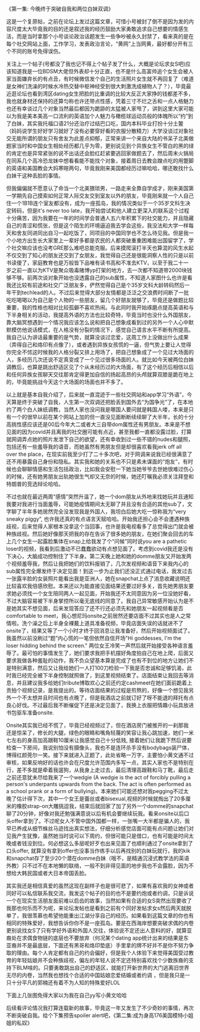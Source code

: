 《第一集: 今晚终于突破自我和两位白妹双调》

这是一个复原帖，之前在论坛上发过这篇文章，可惜小号被封了倒不是因为发的内容尺度太大毕竟我的目的还是叙述我的经历鼓励大家勇敢追求自己想要的情感生活，而是当时拿那个小号谈论政治话题发生一些争吵被永久封禁了，看来真的是在每个社交网站上面，工作学习，发表政治言论，“黄网”上当网黄，最好都分开有三个不同的账号免得误伤。

关注上一个帖子(号都没了我也记不得上个帖子发了什么，大概是论坛求女S吧)应该知道我是一位BDSM大佬但外表却十分正直，也不是什么高富帅追个女生会被人家当面嫌弃长的有点丑，有时候微信发个自己的生活照片女生就不再回复了（难道是女神们洗澡的时候水冷热交替中枢神经受到很大刺激洗成植物人了？），毕竟最近逛论坛也看到湾区dating女生把脸的比重调的比较大反正大家挣的钱都差不多，我也就身材还保持的还算匀称也许还带点性感，凭着三寸不烂之舌和一点人格魅力也还有幸谈过几个对象当然最后都因为跪舔的太猛被人家甩了，讲到这里大家可能以为我是美本美高一口流利的英语加个人魅力与橄榄球运动员般的体魄所以“约”到了白妹，其实我托福口语21分还治疗过结巴口吃，国内本科毕业打扮十分土鳖（妈妈说学生好好学习就好了没有必要穿好看的衣服分散精力）大学没谈过对象社交无能所谓的朋友只有舍友为此差点抑郁，正常来讲一个来自大陆的书呆子北美做题家当时和中国女生相处经历都几乎为零，更别说见到个异族女生不管白的黑的绿的肯定也是异常紧张的说不出话还会脸红赶紧要逃回家做题去了，然后周末火锅局在同系几个高冷恐龙妹中想看看能不能找个对象，接着周日去教会蹭点吃的用蹩脚的英语和美国教会大妈寒暄两句，毕竟我刚来美国都经历过嘛哈哈，哪还敢找什么白妹干这种丢脸的事情。

但我偏偏就不愿意认了命当一个北美猥琐男，一路走来全靠自学成才，刚来美国第一学期先自己摸索如何正常人际交友交到室友以外的朋友，毕竟刚来就一个人自己住一个1B1B连个室友都没有，成为一座孤岛，我的情况类似于一个35岁文科生决定转码，但是it's never too late，我开始尝试和他人建立更深入的联系这个过程十分痛苦，因为我要在一年的时间学会普通人五六年积累下的社交能力，并且隐藏自己的青涩和慌张，但是这个陌生的环境逼迫我去学会这些，我没法和大学一样每天和舍友同进同出自习一起吃饭了，同项目的中国同学也不怎么待见我。但是我一个小地方出生长大家里上一辈好多都是农民的人都突破重重困难能出国留学了，学个社交嘛应该也没考GRE那么难吧总能克服。后来摸爬滚打半天也算混的风生水起不仅交到了知心的朋友还交到了女朋友，我觉得自己还是很能洞察人性的只是以前书读傻了，家庭教育也是万般皆下品唯有读书高和不准去KTV，以至于我二十一岁之前一直以为KTV是聚众吸毒赌博yp打架的地方，去一次都不知道带2000块钱够不够。前两次谈对象开始也没透露自己的sub属性，不知道人家图什么也许是看我还比较有前途和社交广泛朋友多，俨然觉得自己是个35岁文科大龄转码然后一年干到techlead的人。不过后来觉得大部分友情都是泛泛之交浪费时间断了一批吃吃喝喝以为自己是个人物的一些朋友，留几个好朋友就够了，毕竟还是做题比较重要，我的性格也相对比较孤僻不喜欢热闹。与此同时我开始琢磨点提高英语和与下半身相关的活动，我提高外语的方法也比较奇特，毕竟当时也没什么外国朋友，靠大脑冥想遇到一个情况我应该怎么说和把自己想象成看到过的另外一个人心中默默模仿他说话模式，在人格没有分裂的情况下，感觉自己语言水平不断有所提高。我自己认为讲话最重要的是气势，就算没谈过恋爱，这周工作上没做出什么成果（弄得自己和烙印有点像了），或者遇到异族女孩慌的一逼，但气势上要让人觉得你完全不怵这时候我的人格分裂又排上用场了，把自己想象成了一个见过大场面的人，多经历几次还说不定真变成了一个见过很多场面的人。就比如今天被两位白妹调教后，也算是跳出舒适区见了个从未经历过的大场面，有了这个经历后相信以后和任何异族女孩聊天交往那肯定得更加自信的扬起高昂的头颅就算双膝是跪在地上的，毕竟能挑战今天这个大场面的场面也并不多了。

以上就是基本自我介绍了，后来就一直混迹于一些社交网站和app学习“外语”，今天算是终于突破了自我，人生第一次双调还把脸丢到国外去“为国争光”了，在本地约了两个白人妹纸调教，当然人家也没问我是哪国人要问就是韩国人喽，本来是只有一个的很早以前在某个网站上加的但一直没见面断断续续聊了大半年，长的十分高挑性感应该还是00后今年大二或者大三自带dom属性还有男朋友。本来是不想见面的因为covid并且离我的社交圈可能有点近，甚至我都一直都没露过脸，打算就网调弄点她的照片发泄下自己的欲望，还有幸收到过一些不错的nudes和腿照，包括还有一些羞辱我的语音，而她虽然有男朋友但是却很喜欢看我jerk off all over the place，在现实前我至少打了二十多次吧，对于网调来说我已经很满意了还不用暴露自己身份和隐私。其实我和她的关系也不只是素未谋面的“炮友”，有时候也会聊聊情感和生活包括政治，比如我会安慰一下她当她爷爷去世她很难过伤心的时候，还有她男朋友出轨她很生气却又无奈的时候，她还叮嘱我必须关注拜登和特朗普的竞选辩论哈哈。

不过也就在最近两周“感情”突然升温了，她一个dom朋友从外地来找她玩并且通知我要对我进行当面羞辱，可能她疫情期间太无聊了并且没有合适的其他sub了，文字聊了半年多她居然完全没发现我是外国人，我坦白后她大吃一惊称我为“very sneaky piggy”, 也许我还真的有点语言天赋哈哈。开始我还担心会不会遭遇种族歧视，后来觉得人家根本没拿这个当回事，也许是我电视看多了总觉得出门就会被种族歧视。然后她好像那天把我的存在告诉了很多她的朋友，在她们聚会回去的车上几个女生一起露脸集体在snap上给我发了个“问候”同时说you are a pathetic loser的视频，我看到后激动不已蠢蠢欲动有点想见面了。考虑到covid我还是没有下决心，大脑成功控制住了下半身。第二天晚上她和她的domme朋友又开始发两个视频羞辱我，然后让我把她们的饮料报销了，几次发视频和语音下来我内心的sub属性完全爆发终于决定见面！到这一步为止我们还没正式通过电话，我发过去一张露半脸的女装照片能看出我是亚洲人，她在snapchat上点了消息收藏说明还比较喜欢我倍感欣慰。本来还以为能直接见面结果还要过好多关，首先她男朋友要求她必须找一个女生陪同两人一起见面，开始我还不太同意因为另一位没她好看，不过大脑容易被下半身掌控所以毫无底线的同意了。我自己异常敏感开始认为是不是她其实不想见面，后来发现答应了还不行还必须先和她朋友一起视频看是否comfortable to meet，我心想尼玛onsite之前居然还要店面不过其实也是人之常情啦。洗个澡之后上半身全裸戴上道具准备视频，毕竟店面失误的话就进不了onsite了，结果又等了一个小时才终于回消息让我准备好，然后开始视频面试了。我虽然以前没刷过“题”内心慌的一笔但依然自信开场"Hi goddesses, I'm the loser hidding behind the screen." 两位女王冷笑一声然后就开始接受各种语言羞辱了。最可怕的事情发生了，她们要求我把手机摆好角度拍自己在地上爬，后面又要求我做各种羞耻的动作，我不负众望基本算是完成了也有不到位的地方让她们不是特别满意，然后又让我给她们一人打100刀检验一下我是否忠诚和足够饥渴，此时我已经完全被下半身控制就照做了，到这里视频结束了。店面结束让我回去等消息，并且建议我多给她们tribute博取欢心之前还约定cashmeet在她们面前跪着上贡拍个视频记录，是我提出的。等待店面结果的过程是煎熬的，好像一个想见我另外一个不太想并且时间也有点晚了，但是我酒店之前就订好了呀不能退的拜托有点良心好伐。不过最后我不断催促下还是决定见面了，我换上衣服把情趣小玩具放进书包驱车准备onsite.

Onsite其实我已经不慌了，毕竟已经视频过了，但在酒店房门被推开的一刹那我还是惊呆了，修长的大腿，绿色的眼睛和嘴角轻蔑的笑容让我心跳加速，她们一米七左右的身高加高跟鞋10厘米让我感觉自己十分低贱, 接着她们让我跪下然后说要检查一下房间，我说别怕没有摄像头，我也不是连环杀手没有bodybags装尸体，博得红颜莞尔一笑。接下来就进入正题了，此处省略一万字，主要怕小黄文通不过审核，如果反响好的话也许会在尺度允许范围内多写一点，其实人家也不是特别在行，差不多就是牵着我遛狗，从我身上走过去，最后清理高跟鞋和马丁靴，最后走之前还意犹未尽给我来了一个wedgie (A wedgie is the act of forcibly pulling a person's underpants upwards from the back. The act is often performed as a school prank or a form of bullying)。本来她们可能还想对我pegging不过太晚了估计得下次，其中一个女王是蕾丝或者bisexual,视频的时候就掏出了20多厘米的橡胶strap-on大雕挑逗我，结束后就回家了加了另外一个domme的snapchat聊了20分钟，好像对我还勉强满意说以后有机会要继续玩我。看来onsite以后口头offer拿到了。不过呢女人不管中国外国都一样，一张嘴一大半都是骗人的，我早已养成从细节蛛丝马迹找出真实想法，仔细分析感觉店面可能有点问题让她们对见我产生犹豫，虽然她当时说可以下周约，但很可能只是借口，也有可能是时间太晚或者钱没到位。何必想这么多层呢好歹也出来见面了也顺利通过了onsite拿到了口头offer, 就算没有拿到offer也没事当作练手以后再找别的白妹玩就行，我的kik和snapchat存了至少20个潜在domme白妹（哦不，是精通沉浸式教学法的英语外教）只不过不在本地懒的联络，一般不到非得见面的地步我也不会露脸，因为不想给大韩民国或者大日本帝国丢脸。

其实我还是相信真爱的虽然这现在副样子也是很可悲了，如果有喜欢我的女神或者同好可以私信联系我交流，我发这个帖子的目的也不是要约炮或者约调，只是诉说一个在现实生活朋友面前难以启齿的故事，当然如果有合适的女S突然出现要收了我那也何乐而不为呢，来论坛发帖也是看到之前有个同好发帖求女s然后两天就脱单了，我很羡慕也希望他能重出江湖分享自己的经历。如果看到这篇文章的你也有相同的特殊爱好，我想告诉你你不是一座孤岛。要是在西海岸想要突破求偶的内卷更别说找女S了只有学好外语和外国人交往，体验说不定还出人意料的好，就算亚裔处在求偶食物链的底层也不要放弃（何况某个dating app统计出来的结果是东亚裔并不是最底层，下面还有黑哥和烙印垫底）手里拿的牌不好并不是你不努力争取的理由。每个人肯定都有自己的约会偏好，但是我个人体验下来觉得美国受过教育的年轻姑娘并不会种族歧视，偏左的年轻人说不定还特别喜欢找个少数族裔的支持下BLM啥的。只要勇敢跳出自己的舒适区，就能打开新世界的大门逃离旧世界无尽的内卷，当然我也想找个合适的中国姑娘恋爱结婚或者约调
，但是我只是一只十分平凡的郭楠还有着不为人知的特殊爱好LOL

下面上几张图免得大家以为我在自己yy写小黄文哈哈

后续看评论情况我打算连载新的故事，毕竟这一年又发生了不少奇妙的事情，再次不断突破自我。给个下集预告spoiler alert吧，《第二集:成为身高176美国模特小姐姐的私奴》